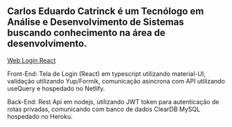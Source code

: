 Carlos Eduardo Catrinck é um Tecnólogo em Análise e Desenvolvimento de Sistemas 
buscando conhecimento na área de desenvolvimento.
-





[Web Login React](https://catrinck-login.netlify.app)

Front-End: Tela de Login (React) em typescript utilizando material-UI, validação utilizando Yup/Formik, comunicação asincrona com API utilizando useQuery e hospedado no Netlify.

Back-End: Rest Api em nodejs, utilizando JWT token para autenticação de rotas privadas, comunicando com banco de dados ClearDB MySQL hospedado no Heroku.
